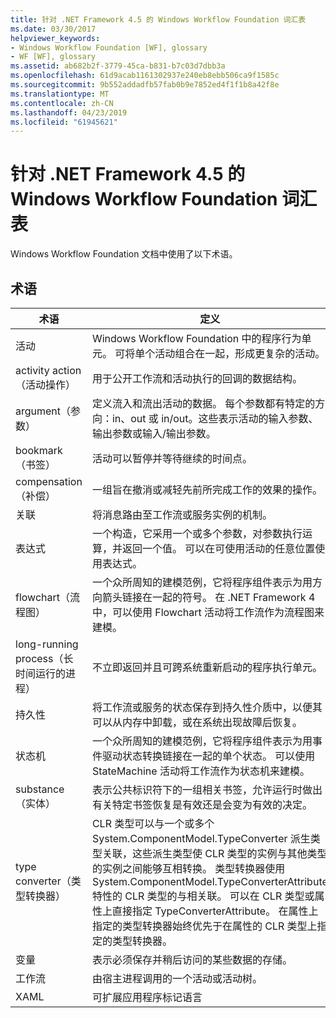 ```yaml
---
title: 针对 .NET Framework 4.5 的 Windows Workflow Foundation 词汇表
ms.date: 03/30/2017
helpviewer_keywords:
- Windows Workflow Foundation [WF], glossary
- WF [WF], glossary
ms.assetid: ab682b2f-3779-45ca-b831-b7c03d7dbb3a
ms.openlocfilehash: 61d9acab1161302937e240eb8ebb506ca9f1585c
ms.sourcegitcommit: 9b552addadfb57fab0b9e7852ed4f1f1b8a42f8e
ms.translationtype: MT
ms.contentlocale: zh-CN
ms.lasthandoff: 04/23/2019
ms.locfileid: "61945621"
---
```

# <a name="windows-workflow-foundation-glossary-for-net-framework-45"></a>针对 .NET Framework 4.5 的 Windows Workflow Foundation 词汇表

Windows Workflow Foundation 文档中使用了以下术语。

## <a name="terms"></a>术语

|术语|定义|
|----------|----------------|
|活动|Windows Workflow Foundation 中的程序行为单元。 可将单个活动组合在一起，形成更复杂的活动。|
|activity action（活动操作）|用于公开工作流和活动执行的回调的数据结构。|
|argument（参数）|定义流入和流出活动的数据。 每个参数都有特定的方向：in、out 或 in/out。这些表示活动的输入参数、输出参数或输入/输出参数。|
|bookmark（书签）|活动可以暂停并等待继续的时间点。|
|compensation（补偿）|一组旨在撤消或减轻先前所完成工作的效果的操作。|
|关联|将消息路由至工作流或服务实例的机制。|
|表达式|一个构造，它采用一个或多个参数，对参数执行运算，并返回一个值。 可以在可使用活动的任意位置使用表达式。|
|flowchart（流程图）|一个众所周知的建模范例，它将程序组件表示为用方向箭头链接在一起的符号。  在 .NET Framework 4 中，可以使用 Flowchart 活动将工作流作为流程图来建模。|
|long-running process（长时间运行的进程）|不立即返回并且可跨系统重新启动的程序执行单元。|
|持久性|将工作流或服务的状态保存到持久性介质中，以便其可以从内存中卸载，或在系统出现故障后恢复。|
|状态机|一个众所周知的建模范例，它将程序组件表示为用事件驱动状态转换链接在一起的单个状态。  可以使用 StateMachine 活动将工作流作为状态机来建模。|
|substance（实体）|表示公共标识符下的一组相关书签，允许运行时做出有关特定书签恢复是有效还是会变为有效的决定。|
|type converter（类型转换器）|CLR 类型可以与一个或多个 System.ComponentModel.TypeConverter 派生类型关联，这些派生类型使 CLR 类型的实例与其他类型的实例之间能够互相转换。 类型转换器使用 System.ComponentModel.TypeConverterAttribute 特性的 CLR 类型的与相关联。  可以在 CLR 类型或属性上直接指定 TypeConverterAttribute。 在属性上指定的类型转换器始终优先于在属性的 CLR 类型上指定的类型转换器。|
|变量|表示必须保存并稍后访问的某些数据的存储。|
|工作流|由宿主进程调用的一个活动或活动树。|
|XAML|可扩展应用程序标记语言|

